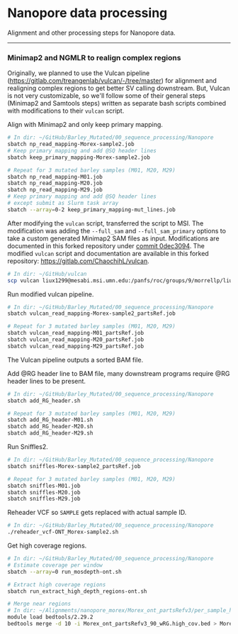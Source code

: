 # Nanopore data processing

Alignment and other processing steps for Nanopore data.

---

### Minimap2 and NGMLR to realign complex regions

Originally, we planned to use the Vulcan pipeline (https://gitlab.com/treangenlab/vulcan/-/tree/master) for alignment and realigning complex regions to get better SV calling downstream. But, Vulcan is not very customizable, so we'll follow some of their general steps (Minimap2 and Samtools steps) written as separate bash scripts combined with modifications to their `vulcan` script.

Align with Minimap2 and only keep primary mapping.

```bash
# In dir: ~/GitHub/Barley_Mutated/00_sequence_processing/Nanopore
sbatch np_read_mapping-Morex-sample2.job
# Keep primary mapping and add @SQ header lines
sbatch keep_primary_mapping-Morex-sample2.job

# Repeat for 3 mutated barley samples (M01, M20, M29)
sbatch np_read_mapping-M01.job
sbatch np_read_mapping-M20.job
sbatch np_read_mapping-M29.job
# Keep primary mapping and add @SQ header lines
# except submit as Slurm task array
sbatch --array=0-2 keep_primary_mapping-mut_lines.job
```

After modifying the `vulcan` script, transferred the script to MSI. The modification was adding the `--full_sam` and `--full_sam_primary` options to take a custom generated Minimap2 SAM files as input. Modifications are documented in this forked repository under [commit 0dec3094](https://gitlab.com/ChaochihL/vulcan/-/commit/8dce5d4eb75a6044e0fcc00894e22933f56e91c2). The modified `vulcan` script and documentation are available in this forked repository: https://gitlab.com/ChaochihL/vulcan.

```bash
# In dir: ~/GitHub/vulcan
scp vulcan liux1299@mesabi.msi.umn.edu:/panfs/roc/groups/9/morrellp/liux1299/.conda/envs/vulcan_env/bin
```

Run modified vulcan pipeline.

```bash
# In dir: ~/GitHub/Barley_Mutated/00_sequence_processing/Nanopore
sbatch vulcan_read_mapping-Morex-sample2_partsRef.job

# Repeat for 3 mutated barley samples (M01, M20, M29)
sbatch vulcan_read_mapping-M01_partsRef.job
sbatch vulcan_read_mapping-M20_partsRef.job
sbatch vulcan_read_mapping-M29_partsRef.job
```

The Vulcan pipeline outputs a sorted BAM file.

Add @RG header line to BAM file, many downstream programs require @RG header lines to be present.

```bash
# In dir: ~/GitHub/Barley_Mutated/00_sequence_processing/Nanopore
sbatch add_RG_header.sh

# Repeat for 3 mutated barley samples (M01, M20, M29)
sbatch add_RG_header-M01.sh
sbatch add_RG_header-M20.sh
sbatch add_RG_header-M29.sh
```

Run Sniffles2.

```bash
# In dir: ~/GitHub/Barley_Mutated/00_sequence_processing/Nanopore
sbatch sniffles-Morex-sample2_partsRef.job

# Repeat for 3 mutated barley samples (M01, M20, M29)
sbatch sniffles-M01.job
sbatch sniffles-M20.job
sbatch sniffles-M29.job
```

Reheader VCF so `SAMPLE` gets replaced with actual sample ID.

```bash
# In dir: ~/GitHub/Barley_Mutated/00_sequence_processing/Nanopore
./reheader_vcf-ONT_Morex-sample2.sh
```

Get high coverage regions.

```bash
# In dir: ~/GitHub/Barley_Mutated/00_sequence_processing/Nanopore
# Estimate coverage per window
sbatch --array=0 run_mosdepth-ont.sh

# Extract high coverage regions
sbatch run_extract_high_depth_regions-ont.sh

# Merge near regions
# In dir: ~/Alignments/nanopore_morex/Morex_ont_partsRefv3/per_sample_high_depth
module load bedtools/2.29.2
bedtools merge -d 10 -i Morex_ont_partsRefv3_90_wRG.high_cov.bed > Morex_ont_partsRefv3_90_wRG.high_cov.exclude.bed
```
